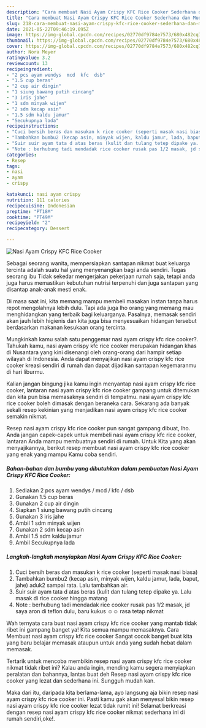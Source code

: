 ```yaml
---
description: "Cara membuat Nasi Ayam Crispy KFC Rice Cooker Sederhana dan Mudah Dibuat"
title: "Cara membuat Nasi Ayam Crispy KFC Rice Cooker Sederhana dan Mudah Dibuat"
slug: 218-cara-membuat-nasi-ayam-crispy-kfc-rice-cooker-sederhana-dan-mudah-dibuat
date: 2021-05-22T09:46:19.095Z
image: https://img-global.cpcdn.com/recipes/02770df9784e7573/680x482cq70/nasi-ayam-crispy-kfc-rice-cooker-foto-resep-utama.jpg
thumbnail: https://img-global.cpcdn.com/recipes/02770df9784e7573/680x482cq70/nasi-ayam-crispy-kfc-rice-cooker-foto-resep-utama.jpg
cover: https://img-global.cpcdn.com/recipes/02770df9784e7573/680x482cq70/nasi-ayam-crispy-kfc-rice-cooker-foto-resep-utama.jpg
author: Nora Meyer
ratingvalue: 3.2
reviewcount: 13
recipeingredient:
- "2 pcs ayam wendys  mcd  kfc  dsb"
- "1.5 cup beras"
- "2 cup air dingin"
- "1 siung bawang putih cincang"
- "3 iris jahe"
- "1 sdm minyak wijen"
- "2 sdm kecap asin"
- "1.5 sdm kaldu jamur"
- "Secukupnya lada"
recipeinstructions:
- "Cuci bersih beras dan masukan k rice cooker (seperti masak nasi biasa)"
- "Tambahkan bumbu2 (kecap asin, minyak wijen, kaldu jamur, lada, baput, jahe) aduk2 sampai rata. Lalu tambahkan air."
- "Suir suir ayam tata d atas beras (kulit dan tulang tetep dipake ya. Lalu masak di rice cooker hingga matang"
- "Note : berhubung tadi mendadak rice cooker rusak pas 1/2 masak, jd saya aron di teflon dulu, baru kukus ☺️☺️ rasa tetap nikmat"
categories:
- Resep
tags:
- nasi
- ayam
- crispy

katakunci: nasi ayam crispy 
nutrition: 111 calories
recipecuisine: Indonesian
preptime: "PT18M"
cooktime: "PT49M"
recipeyield: "2"
recipecategory: Dessert

---
```



![Nasi Ayam Crispy KFC Rice Cooker](https://img-global.cpcdn.com/recipes/02770df9784e7573/680x482cq70/nasi-ayam-crispy-kfc-rice-cooker-foto-resep-utama.jpg)

Sebagai seorang wanita, mempersiapkan santapan nikmat buat keluarga tercinta adalah suatu hal yang menyenangkan bagi anda sendiri. Tugas seorang ibu Tidak sekedar mengerjakan pekerjaan rumah saja, tetapi anda juga harus memastikan kebutuhan nutrisi terpenuhi dan juga santapan yang disantap anak-anak mesti enak.

Di masa  saat ini, kita memang mampu membeli masakan instan tanpa harus repot mengolahnya lebih dulu. Tapi ada juga lho orang yang memang mau menghidangkan yang terbaik bagi keluarganya. Pasalnya, memasak sendiri akan jauh lebih higienis dan kita juga bisa menyesuaikan hidangan tersebut berdasarkan makanan kesukaan orang tercinta. 



Mungkinkah kamu salah satu penggemar nasi ayam crispy kfc rice cooker?. Tahukah kamu, nasi ayam crispy kfc rice cooker merupakan hidangan khas di Nusantara yang kini disenangi oleh orang-orang dari hampir setiap wilayah di Indonesia. Anda dapat menyajikan nasi ayam crispy kfc rice cooker kreasi sendiri di rumah dan dapat dijadikan santapan kegemaranmu di hari liburmu.

Kalian jangan bingung jika kamu ingin menyantap nasi ayam crispy kfc rice cooker, lantaran nasi ayam crispy kfc rice cooker gampang untuk ditemukan dan kita pun bisa memasaknya sendiri di tempatmu. nasi ayam crispy kfc rice cooker boleh dimasak dengan beraneka cara. Sekarang ada banyak sekali resep kekinian yang menjadikan nasi ayam crispy kfc rice cooker semakin nikmat.

Resep nasi ayam crispy kfc rice cooker pun sangat gampang dibuat, lho. Anda jangan capek-capek untuk membeli nasi ayam crispy kfc rice cooker, lantaran Anda mampu membuatnya sendiri di rumah. Untuk Kita yang akan menyajikannya, berikut resep membuat nasi ayam crispy kfc rice cooker yang enak yang mampu Kamu coba sendiri.

<!--inarticleads1-->

##### Bahan-bahan dan bumbu yang dibutuhkan dalam pembuatan Nasi Ayam Crispy KFC Rice Cooker:

1. Sediakan 2 pcs ayam wendys / mcd / kfc / dsb
1. Gunakan 1.5 cup beras
1. Gunakan 2 cup air dingin
1. Siapkan 1 siung bawang putih cincang
1. Gunakan 3 iris jahe
1. Ambil 1 sdm minyak wijen
1. Gunakan 2 sdm kecap asin
1. Ambil 1.5 sdm kaldu jamur
1. Ambil Secukupnya lada




<!--inarticleads2-->

##### Langkah-langkah menyiapkan Nasi Ayam Crispy KFC Rice Cooker:

1. Cuci bersih beras dan masukan k rice cooker (seperti masak nasi biasa)
1. Tambahkan bumbu2 (kecap asin, minyak wijen, kaldu jamur, lada, baput, jahe) aduk2 sampai rata. Lalu tambahkan air.
1. Suir suir ayam tata d atas beras (kulit dan tulang tetep dipake ya. Lalu masak di rice cooker hingga matang
1. Note : berhubung tadi mendadak rice cooker rusak pas 1/2 masak, jd saya aron di teflon dulu, baru kukus ☺️☺️ rasa tetap nikmat




Wah ternyata cara buat nasi ayam crispy kfc rice cooker yang mantab tidak ribet ini gampang banget ya! Kita semua mampu memasaknya. Cara Membuat nasi ayam crispy kfc rice cooker Sangat cocok banget buat kita yang baru belajar memasak ataupun untuk anda yang sudah hebat dalam memasak.

Tertarik untuk mencoba membikin resep nasi ayam crispy kfc rice cooker nikmat tidak ribet ini? Kalau anda ingin, mending kamu segera menyiapkan peralatan dan bahannya, lantas buat deh Resep nasi ayam crispy kfc rice cooker yang lezat dan sederhana ini. Sungguh mudah kan. 

Maka dari itu, daripada kita berlama-lama, ayo langsung aja bikin resep nasi ayam crispy kfc rice cooker ini. Pasti kamu gak akan menyesal bikin resep nasi ayam crispy kfc rice cooker lezat tidak rumit ini! Selamat berkreasi dengan resep nasi ayam crispy kfc rice cooker nikmat sederhana ini di rumah sendiri,oke!.

